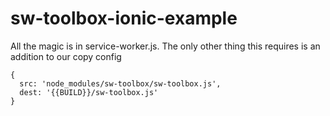# sw-toolbox-ionic-example

All the magic is in service-worker.js. The only other thing this requires is an addition to our copy config 
```
{
  src: 'node_modules/sw-toolbox/sw-toolbox.js',
  dest: '{{BUILD}}/sw-toolbox.js'
}
```
